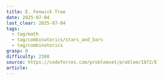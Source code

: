 ```yaml
---
title: E. Fenwick Tree
date: 2025-07-04
last_clear: 2025-07-04
tags:
  - tag/math
  - tag/combinatorics/stars_and_bars
  - tag/combinatorics
grasp: 0
difficulty: 2300
source: https://codeforces.com/problemset/problem/1972/E
article:
---
```

